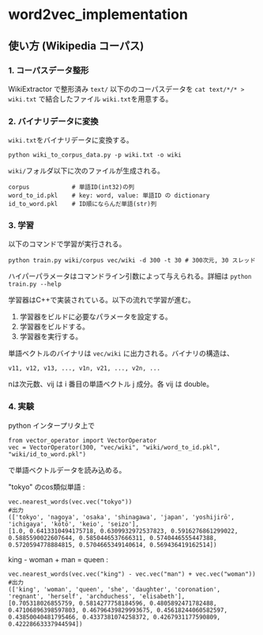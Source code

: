 # word2vec_implementation

## 使い方 (Wikipedia コーパス)
### 1. コーパスデータ整形
WikiExtractor で整形済み `text/` 以下ののコーパスデータを `cat text/*/* > wiki.txt` で結合したファイル `wiki.txt`を用意する。

### 2. バイナリデータに変換

`wiki.txt`をバイナリデータに変換する。
~~~
python wiki_to_corpus_data.py -p wiki.txt -o wiki
~~~
`wiki/`フォルダ以下に次のファイルが生成される。

    corpus            # 単語ID(int32)の列
    word_to_id.pkl    # key: word, value: 単語ID の dictionary
    id_to_word.pkl    # ID順にならんだ単語(str)列
    
### 3. 学習

以下のコマンドで学習が実行される。

```
python train.py wiki/corpus vec/wiki -d 300 -t 30 # 300次元, 30 スレッド
```
ハイパーパラメータはコマンドライン引数によって与えられる。詳細は `python train.py --help`

学習器はC++で実装されている。以下の流れで学習が進む。
1. 学習器をビルドに必要なパラメータを設定する。
2. 学習器をビルドする。
3. 学習器を実行する。

単語ベクトルのバイナリは `vec/wiki` に出力される。バイナリの構造は、
```
v11, v12, v13, ..., v1n, v21, ..., v2n, ...
```
nは次元数、vij は i 番目の単語ベクトル j 成分。各 vij は double。

### 4. 実験

python インタープリタ上で
```
from vector_operator import VectorOperator
vec = VectorOperator(300, "vec/wiki", "wiki/word_to_id.pkl", "wiki/id_to_word.pkl")
```
で単語ベクトルデータを読み込める。

"tokyo" のcos類似単語 :
```
vec.nearest_words(vec.vec("tokyo"))
#出力
(['tokyo', 'nagoya', 'osaka', 'shinagawa', 'japan', 'yoshijirō', 'ichigaya', 'kōtō', 'keio', 'seizo'],
[1.0, 0.6413310494175718, 0.6309932972537823, 0.5916276861299022, 0.5885590022607644, 0.5850446537666311, 0.5740446555447388, 0.5720594778884815, 0.5704665349140614, 0.569436419162514])
```

king - woman + man = queen :
```
vec.nearest_words(vec.vec("king") - vec.vec("man") + vec.vec("woman"))
#出力
(['king', 'woman', 'queen', 'she', 'daughter', 'coronation', 'regnant', 'herself', 'archduchess', 'elisabeth'],
[0.705318026855759, 0.5814277758184596, 0.4805892471782488, 0.47106896398597803, 0.46796439829993675, 0.45618244060582597, 0.43850040481795466, 0.4337381074258372, 0.4267931177590809, 0.42228663337944594])
```
